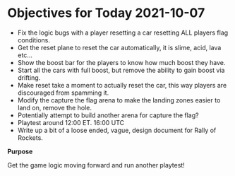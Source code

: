# Objectives for Today 2021-10-07

- Fix the logic bugs with a player resetting a car resetting ALL players flag conditions.
- Get the reset plane to reset the car automatically, it is slime, acid, lava etc...
- Show the boost bar for the players to know how much boost they have.
- Start all the cars with full boost, but remove the ability to gain boost via drifting.
- Make reset take a moment to actually reset the car, this way players are discouraged from spamming it.
- Modify the capture the flag arena to make the landing zones easier to land on, remove the hole.
- Potentially attempt to build another arena for capture the flag?
- Playtest around 12:00 ET. 16:00 UTC
- Write up a bit of a loose ended, vague, design document for Rally of Rockets.

**Purpose**

Get the game logic moving forward and run another playtest!
